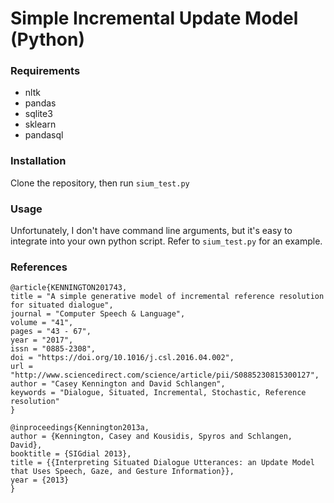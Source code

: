 # Simple Incremental Update Model (Python)

### Requirements

- nltk
- pandas
- sqlite3
- sklearn
- pandasql

### Installation

Clone the repository, then run `sium_test.py`

### Usage

Unfortunately, I don't have command line arguments, but it's easy to integrate into your own python script. Refer to `sium_test.py` for an example. 

### References

```
@article{KENNINGTON201743,
title = "A simple generative model of incremental reference resolution for situated dialogue",
journal = "Computer Speech & Language",
volume = "41",
pages = "43 - 67",
year = "2017",
issn = "0885-2308",
doi = "https://doi.org/10.1016/j.csl.2016.04.002",
url = "http://www.sciencedirect.com/science/article/pii/S0885230815300127",
author = "Casey Kennington and David Schlangen",
keywords = "Dialogue, Situated, Incremental, Stochastic, Reference resolution"
}
```

```
@inproceedings{Kennington2013a,
author = {Kennington, Casey and Kousidis, Spyros and Schlangen, David},
booktitle = {SIGdial 2013},
title = {{Interpreting Situated Dialogue Utterances: an Update Model that Uses Speech, Gaze, and Gesture Information}},
year = {2013}
}
```
